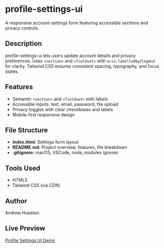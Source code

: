 # profile-settings-ui

A responsive account-settings form featuring accessible sections and privacy controls.

## Description
profile-settings-ui lets users update account details and privacy preferences. Uses `<section>` and `<fieldset>` with `aria-labelledby`/`legend` for clarity. Tailwind CSS ensures consistent spacing, typography, and focus states.

## Features
- Semantic `<section>` and `<fieldset>` with labels  
- Accessible inputs: text, email, password, file upload  
- Privacy toggles with clear checkboxes and labels  
- Mobile-first responsive design  

## File Structure
- **index.html**: Settings form layout  
- **README.md**: Project overview, features, file breakdown  
- **.gitignore**: macOS, VSCode, node_modules ignores  

## Tools Used
- HTML5  
- Tailwind CSS (via CDN)  

## Author
Andrew Hueston
## Live Preview

[Profile Settings UI Demo](https://andhues.github.io/profile-settings-ui/)
